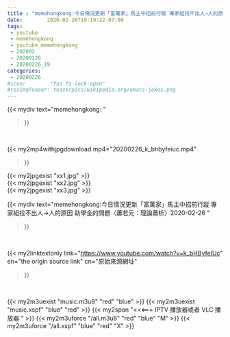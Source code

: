 ```yaml
---
title : "memehongkong:今日情況更新「富萬家」馬主中招前行蹤 專家組找不出人→人的原因 助學金的問題〈蕭若元：理論蕭析〉2020-02-26 "
date:        2020-02-26T19:19:22-07:00
tags:
 - youtube
 - memehongkong
 - youtube_memehongkong
 - 202002
 - 20200226
 - 20200226_19
categories:
 - 20200226
#icon:        "fas fa-lock-open"
#resImgTeaser: teaserpics/wikipedia.org/emacs-jokes.png
---
```


{{< mydiv text="memehongkong: "
>}}
<br>


{{< my2mp4withjpgdownload mp4="20200226_k_bhbyfeiuc.mp4"
>}}

{{< my2jpgexist "xx1.jpg" >}}<br>
{{< my2jpgexist "xx2.jpg" >}}<br>
{{< my2jpgexist "xx3.jpg" >}}<br>



{{< mydiv text="memehongkong:今日情況更新「富萬家」馬主中招前行蹤 專家組找不出人→人的原因 助學金的問題〈蕭若元：理論蕭析〉2020-02-26 "
>}}
<br>

{{< my2linktextonly link="https://www.youtube.com/watch?v=k_bHByfeIUc"
en="the origin source link" cn="原始來源網址"
>}}


<br>

{{< my2m3uexist "music.m3u8" "red"  "blue" >}} {{< my2m3uexist "music.xspf" "blue" "red"  >}} {{< my2span "<<<=== IPTV 播放器或者 VLC 播放器 " >}} {{< my2m3uforce "/all.m3u8" "red"  "blue" "M" >}} {{< my2m3uforce "/all.xspf" "blue" "red"  "X" >}} 
